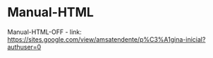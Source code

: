 # Manual-HTML
Manual-HTML-OFF - link: https://sites.google.com/view/amsatendente/p%C3%A1gina-inicial?authuser=0
